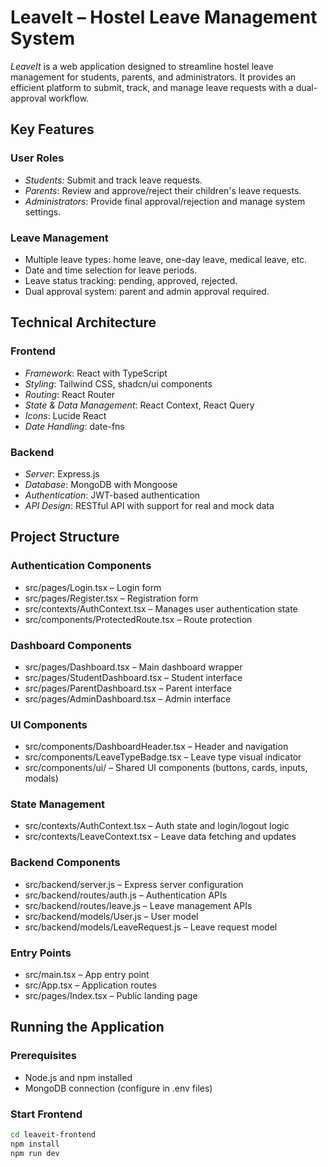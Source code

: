 
# LeaveIt – Hostel Leave Management System

*LeaveIt* is a web application designed to streamline hostel leave management for students, parents, and administrators. It provides an efficient platform to submit, track, and manage leave requests with a dual-approval workflow.

## Key Features

### User Roles

- *Students*: Submit and track leave requests.
- *Parents*: Review and approve/reject their children's leave requests.
- *Administrators*: Provide final approval/rejection and manage system settings.

### Leave Management

- Multiple leave types: home leave, one-day leave, medical leave, etc.
- Date and time selection for leave periods.
- Leave status tracking: pending, approved, rejected.
- Dual approval system: parent and admin approval required.

## Technical Architecture

### Frontend

- *Framework*: React with TypeScript
- *Styling*: Tailwind CSS, shadcn/ui components
- *Routing*: React Router
- *State & Data Management*: React Context, React Query
- *Icons*: Lucide React
- *Date Handling*: date-fns

### Backend

- *Server*: Express.js
- *Database*: MongoDB with Mongoose
- *Authentication*: JWT-based authentication
- *API Design*: RESTful API with support for real and mock data

## Project Structure

### Authentication Components

- src/pages/Login.tsx – Login form
- src/pages/Register.tsx – Registration form
- src/contexts/AuthContext.tsx – Manages user authentication state
- src/components/ProtectedRoute.tsx – Route protection

### Dashboard Components

- src/pages/Dashboard.tsx – Main dashboard wrapper
- src/pages/StudentDashboard.tsx – Student interface
- src/pages/ParentDashboard.tsx – Parent interface
- src/pages/AdminDashboard.tsx – Admin interface

### UI Components

- src/components/DashboardHeader.tsx – Header and navigation
- src/components/LeaveTypeBadge.tsx – Leave type visual indicator
- src/components/ui/ – Shared UI components (buttons, cards, inputs, modals)

### State Management

- src/contexts/AuthContext.tsx – Auth state and login/logout logic
- src/contexts/LeaveContext.tsx – Leave data fetching and updates

### Backend Components

- src/backend/server.js – Express server configuration
- src/backend/routes/auth.js – Authentication APIs
- src/backend/routes/leave.js – Leave management APIs
- src/backend/models/User.js – User model
- src/backend/models/LeaveRequest.js – Leave request model

### Entry Points

- src/main.tsx – App entry point
- src/App.tsx – Application routes
- src/pages/Index.tsx – Public landing page

## Running the Application

### Prerequisites

- Node.js and npm installed
- MongoDB connection (configure in .env files)

### Start Frontend

```bash
cd leaveit-frontend
npm install
npm run dev
```
